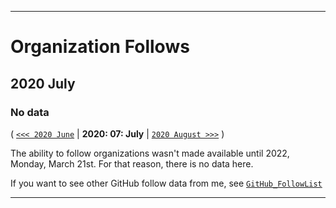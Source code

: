 
***

# Organization Follows

## 2020 July

### No data

( [`<<< 2020 June`](/Follows/2020/06_JUNE/) | **2020: 07: July** | [`2020 August >>>`](/Follows/2020/08_August/) )

The ability to follow organizations wasn't made available until 2022, Monday, March 21st. For that reason, there is no data here.

If you want to see other GitHub follow data from me, see [`GitHub_FollowList`](https://github.com/seanpm2001/GitHub_FollowList/)

***
